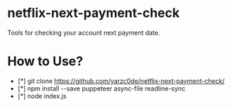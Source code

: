 # netflix-next-payment-check
Tools for checking your account next payment date.

# How to Use?
- [*] git clone https://github.com/yarzc0de/netflix-next-payment-check/
- [*] npm install --save puppeteer async-file readline-sync
- [*] node index.js
